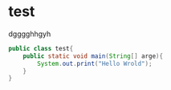# test
dgggghhgyh

```java 
public class test{
    public static void main(String[] arge){
        System.out.print("Hello Wrold");
    }
}
```

